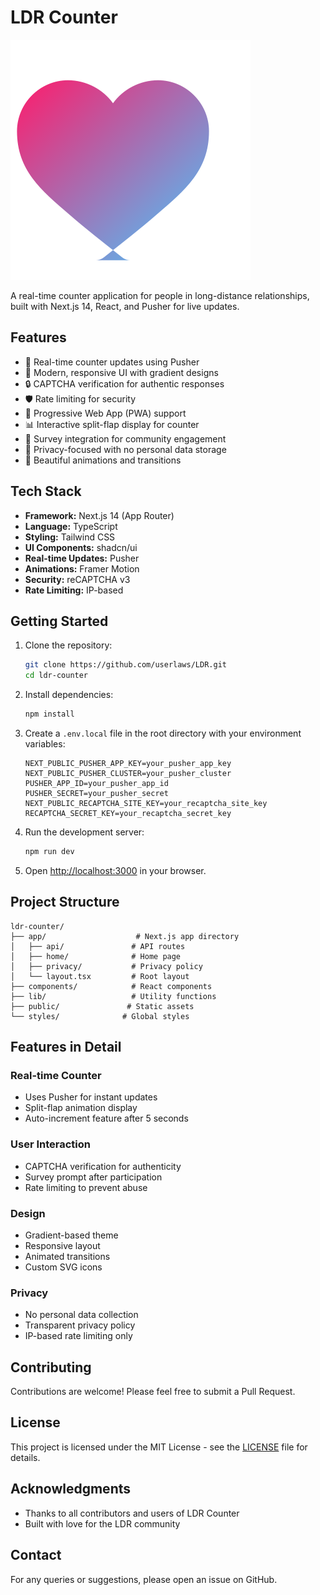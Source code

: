 # LDR Counter

![LDR Counter Logo](/public/heart-icon-192.svg)

A real-time counter application for people in long-distance relationships, built with Next.js 14, React, and Pusher for live updates.

## Features

- 🔄 Real-time counter updates using Pusher
- 🎨 Modern, responsive UI with gradient designs
- 🔒 CAPTCHA verification for authentic responses
- 🛡️ Rate limiting for security
- 📱 Progressive Web App (PWA) support
- 📊 Interactive split-flap display for counter
- 📝 Survey integration for community engagement
- 🔐 Privacy-focused with no personal data storage
- 💫 Beautiful animations and transitions

## Tech Stack

- **Framework:** Next.js 14 (App Router)
- **Language:** TypeScript
- **Styling:** Tailwind CSS
- **UI Components:** shadcn/ui
- **Real-time Updates:** Pusher
- **Animations:** Framer Motion
- **Security:** reCAPTCHA v3
- **Rate Limiting:** IP-based

## Getting Started

1. Clone the repository:

   ```bash
   git clone https://github.com/userlaws/LDR.git
   cd ldr-counter
   ```

2. Install dependencies:

   ```bash
   npm install
   ```

3. Create a `.env.local` file in the root directory with your environment variables:

   ```env
   NEXT_PUBLIC_PUSHER_APP_KEY=your_pusher_app_key
   NEXT_PUBLIC_PUSHER_CLUSTER=your_pusher_cluster
   PUSHER_APP_ID=your_pusher_app_id
   PUSHER_SECRET=your_pusher_secret
   NEXT_PUBLIC_RECAPTCHA_SITE_KEY=your_recaptcha_site_key
   RECAPTCHA_SECRET_KEY=your_recaptcha_secret_key
   ```

4. Run the development server:

   ```bash
   npm run dev
   ```

5. Open [http://localhost:3000](http://localhost:3000) in your browser.

## Project Structure

```
ldr-counter/
├── app/                    # Next.js app directory
│   ├── api/               # API routes
│   ├── home/              # Home page
│   ├── privacy/           # Privacy policy
│   └── layout.tsx         # Root layout
├── components/            # React components
├── lib/                   # Utility functions
├── public/               # Static assets
└── styles/              # Global styles
```

## Features in Detail

### Real-time Counter

- Uses Pusher for instant updates
- Split-flap animation display
- Auto-increment feature after 5 seconds

### User Interaction

- CAPTCHA verification for authenticity
- Survey prompt after participation
- Rate limiting to prevent abuse

### Design

- Gradient-based theme
- Responsive layout
- Animated transitions
- Custom SVG icons

### Privacy

- No personal data collection
- Transparent privacy policy
- IP-based rate limiting only

## Contributing

Contributions are welcome! Please feel free to submit a Pull Request.

## License

This project is licensed under the MIT License - see the [LICENSE](LICENSE) file for details.

## Acknowledgments

- Thanks to all contributors and users of LDR Counter
- Built with love for the LDR community

## Contact

For any queries or suggestions, please open an issue on GitHub.
